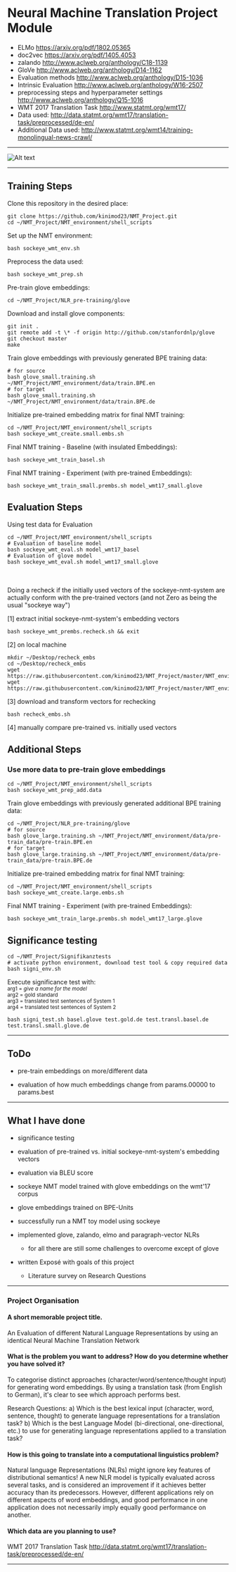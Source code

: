 # Neural Machine Translation Project Module

* ELMo https://arxiv.org/pdf/1802.05365
* doc2vec https://arxiv.org/pdf/1405.4053
* zalando http://www.aclweb.org/anthology/C18-1139
* GloVe http://www.aclweb.org/anthology/D14-1162
* Evaluation methods http://www.aclweb.org/anthology/D15-1036
* Intrinsic Evaluation http://www.aclweb.org/anthology/W16-2507
* preprocessing steps and hyperparameter settings http://www.aclweb.org/anthology/Q15-1016
* WMT 2017 Translation Task http://www.statmt.org/wmt17/
* Data used: http://data.statmt.org/wmt17/translation-task/preprocessed/de-en/
* Additional Data used: http://www.statmt.org/wmt14/training-monolingual-news-crawl/

----------------------------------------------------------------------------------------------

![Alt text](../master/NLR_pre-training//nlr_analysis.png?raw=true "NLRs to analyse")

----------------------------------------------------------------------------------------------
## Training Steps

Clone this repository in the desired place:

    git clone https://github.com/kinimod23/NMT_Project.git
    cd ~/NMT_Project/NMT_environment/shell_scripts

Set up the NMT environment:

    bash sockeye_wmt_env.sh

Preprocess the data used:

    bash sockeye_wmt_prep.sh

Pre-train glove embeddings:

    cd ~/NMT_Project/NLR_pre-training/glove

Download and install glove components:

    git init .
    git remote add -t \* -f origin http://github.com/stanfordnlp/glove
    git checkout master
    make

Train glove embeddings with previously generated BPE training data:

    # for source
    bash glove_small.training.sh ~/NMT_Project/NMT_environment/data/train.BPE.en
    # for target
    bash glove_small.training.sh ~/NMT_Project/NMT_environment/data/train.BPE.de

Initialize pre-trained embedding matrix for final NMT training:

    cd ~/NMT_Project/NMT_environment/shell_scripts
    bash sockeye_wmt_create.small.embs.sh

Final NMT training - Baseline (with insulated Embeddings):

    bash sockeye_wmt_train_basel.sh

Final NMT training - Experiment (with pre-trained Embeddings):

    bash sockeye_wmt_train_small.prembs.sh model_wmt17_small.glove


## Evaluation Steps

Using test data for Evaluation

    cd ~/NMT_Project/NMT_environment/shell_scripts
    # Evaluation of baseline model
    bash sockeye_wmt_eval.sh model_wmt17_basel
    # Evaluation of glove model
    bash sockeye_wmt_eval.sh model_wmt17_small.glove
\
\
Doing a recheck if the initially used vectors of the sockeye-nmt-system are actually conform with the pre-trained vectors (and not Zero as being the usual "sockeye way")

[1] extract initial sockeye-nmt-system's embedding vectors

    bash sockeye_wmt_prembs.recheck.sh && exit

[2] on local machine

    mkdir ~/Desktop/recheck_embs
    cd ~/Desktop/recheck_embs
    wget https://raw.githubusercontent.com/kinimod23/NMT_Project/master/NMT_environment/tools/np_transf.py
    wget https://raw.githubusercontent.com/kinimod23/NMT_Project/master/NMT_environment/tools/recheck_embs.sh

[3] download and transform vectors for rechecking

    bash recheck_embs.sh

[4] manually compare pre-trained vs. initially used vectors


## Additional Steps
### Use more data to pre-train glove embeddings

    cd ~/NMT_Project/NMT_environment/shell_scripts
    bash sockeye_wmt_prep_add.data

Train glove embeddings with previously generated additional BPE training data:

    cd ~/NMT_Project/NLR_pre-training/glove
    # for source
    bash glove_large.training.sh ~/NMT_Project/NMT_environment/data/pre-train_data/pre-train.BPE.en
    # for target
    bash glove_large.training.sh ~/NMT_Project/NMT_environment/data/pre-train_data/pre-train.BPE.de

Initialize pre-trained embedding matrix for final NMT training:

    cd ~/NMT_Project/NMT_environment/shell_scripts
    bash sockeye_wmt_create.large.embs.sh

Final NMT training - Experiment (with pre-trained Embeddings):

    bash sockeye_wmt_train_large.prembs.sh model_wmt17_large.glove


## Significance testing

    cd ~/NMT_Project/Signifikanztests
    # activate python environment, download test tool & copy required data
    bash signi_env.sh

Execute significance test with:\
<sub>
arg1 = *give a name for the model*\
arg2 = gold standard\
arg3 = translated test sentences of System 1\
arg4 = translated test sentences of System 2
</sub>

    bash signi_test.sh basel.glove test.gold.de test.transl.basel.de test.transl.small.glove.de

----------------------------------------------------------------------------------------------

## ToDo
* pre-train embeddings on more/different data

* evaluation of how much embeddings change from params.00000 to params.best

----------------------------------------------------------------------------------------
## What I have done
* significance testing

* evaluation of pre-trained vs. initial sockeye-nmt-system's embedding vectors

* evaluation via BLEU score

* sockeye NMT model trained with glove embeddings on the wmt'17 corpus

* glove embeddings trained on BPE-Units

* successfully run a NMT toy model using sockeye

* implemented glove, zalando, elmo and paragraph-vector NLRs
	* for all there are still some challenges to overcome except of glove
	
* written Exposé with goals of this project
    * Literature survey on Research Questions

---------------------------------------------------------------------------------------------------

### Project Organisation

#### A short memorable project title.
An Evaluation of different Natural Language Representations by using an identical Neural Machine Translation Network

#### What is the problem you want to address? How do you determine whether you have solved it?
To categorise distinct approaches (character/word/sentence/thought input) for generating word embeddings.
By using a translation task (from English to German), it's clear to see which approach performs best.

Research Questions:
a) Which is the best lexical input (character, word, sentence, thought) to generate language representations for a translation task?
b) Which is the best Language Model (bi-directional, one-directional, etc.) to use for generating language representations applied to a translation task?

#### How is this going to translate into a computational linguistics problem?
Natural language Representations (NLRs) might ignore key features of distributional semantics! A new NLR model is typically evaluated across several tasks, and is considered an improvement if it achieves better accuracy than its predecessors. However, different applications rely on different aspects of word embeddings, and good performance in one application does not necessarily imply equally good performance on another.

#### Which data are you planning to use?
WMT 2017 Translation Task http://data.statmt.org/wmt17/translation-task/preprocessed/de-en/

------------------------------------------------------------------------------------------
